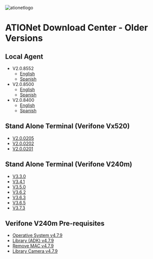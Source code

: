 ![ationetlogo](https://github.com/Ationet/ationetdocs/raw/master/Content/Images/ATIOnetLogo_250x70.png) 
# ATIONet Download Center - Older Versions

## Local Agent
- V2.0.8552
  - [English](https://www.dropbox.com/s/gvtjjkl66q0f41w/LA%202.0.8552%20EN.zip?dl=1)
  - [Spanish](https://www.dropbox.com/s/yf52fidlu1man0x/LA%202.0.8552%20ES.zip?dl=1)
- V2.0.8500
  - [English](https://www.dropbox.com/s/gtu4pa5mq28wlj2/LA%202.0.8500%20EN.zip?dl=1)
  - [Spanish](https://www.dropbox.com/s/jivvs2wn45gb7yg/LA%202.0.8500%20ES.zip?dl=1)
- V2.0.8400
  - [English](https://www.dropbox.com/s/in6id4eeyikbt6f/LA%202.0.8400%20EN.zip?dl=1)
  - [Spanish](https://www.dropbox.com/s/n4d12vj6e9f1qrf/LA%202.0.8400%20ES.zip?dl=1)


## Stand Alone Terminal (Verifone Vx520)
- [V2.0.0205](https://www.dropbox.com/s/rj2ou6sx7ybkg54/StandAlone%20%282.0.0205%29%20EVO.zip?dl=1)
- [V2.0.0202](https://www.dropbox.com/s/155ziyk60yl1g4d/StandAlone%20%282.0.0202%29%20EVO.zip?dl=1)
- [V2.0.0201](https://www.dropbox.com/s/7w5zh8foookzds4/StandAlone%20%282.0.0201%29%20EVO.zip?dl=1)


## Stand Alone Terminal (Verifone V240m)
- [V3.3.0](https://www.dropbox.com/s/zye8va1164lvhsb/StandAlone%20V240m%20v3.3.0.tgz?dl=1)
- [V3.4.1](https://www.dropbox.com/s/8eeqzgtvpusrdl0/StandAlone%20V240m%20v3.4.1.tgz?dl=1)
- [V3.5.0](https://www.dropbox.com/s/dbrqhyv2np8ozkp/StandAlone%20V240m%20v3.5.0.tgz?dl=1)
- [V3.6.2](https://www.dropbox.com/s/4v03zvs2n56iwv2/StandAlone%20V240m%20v3.6.2.tgz?dl=1)
- [V3.6.3](https://www.dropbox.com/s/dsjbxp59dwe8ki8/StandAlone%20V240m%20v3.6.3.tgz?dl=1)
- [V3.6.5](https://www.dropbox.com/s/aaw15heueakvt03/StandAlone%20V240m%20v3.6.5.tgz?dl=1)
- [V3.7.3](https://www.dropbox.com/s/tz2bmkh0fzv8jui/StandAlone%20V240m%20v3.7.3.tgz?dl=1)

## Verifone V240m Pre-requisites
- [Operative System v4.7.9](https://www.dropbox.com/s/dg49x5b9g9z7g48/dl.vos2-prod-Engage-release-31341300.tgz?dl=1)
- [Library (ADK) v4.7.9](https://www.dropbox.com/s/9wcngpg0paflwxk/dl.adk-4.7.9-1009-vos2-engage-prod.tgz?dl=1)
- [Remove MAC v4.7.9](https://www.dropbox.com/s/hudnb9h39jrrqci/dl.mac-remove-3.78.1-prod.tgz?dl=1)
- [Library Camera v4.7.9](https://www.dropbox.com/s/2mejp19n7jktpac/dl.libhoneywell-0.3-2-prod.tar?dl=1)
